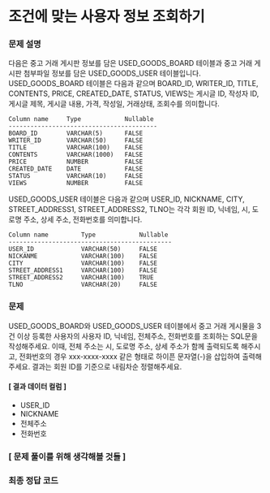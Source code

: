 # 조건에 맞는 사용자 정보 조회하기

### 문제 설명

다음은 중고 거래 게시판 정보를 담은 USED_GOODS_BOARD 테이블과 중고 거래 게시판 첨부파일 정보를 담은 USED_GOODS_USER 테이블입니다. USED_GOODS_BOARD 테이블은 다음과 같으며 BOARD_ID, WRITER_ID, TITLE, CONTENTS, PRICE, CREATED_DATE, STATUS, VIEWS는 게시글 ID, 작성자 ID, 게시글 제목, 게시글 내용, 가격, 작성일, 거래상태, 조회수를 의미합니다.
```
Column name 	Type	        Nullable
-----------------------------------------
BOARD_ID	    VARCHAR(5)	    FALSE
WRITER_ID	    VARCHAR(50)	    FALSE
TITLE	        VARCHAR(100)	FALSE
CONTENTS	    VARCHAR(1000)	FALSE
PRICE	        NUMBER	        FALSE
CREATED_DATE	DATE	        FALSE
STATUS	        VARCHAR(10)	    FALSE
VIEWS	        NUMBER	        FALSE
```
USED_GOODS_USER 테이블은 다음과 같으며 USER_ID, NICKNAME, CITY, STREET_ADDRESS1, STREET_ADDRESS2, TLNO는 각각 회원 ID, 닉네임, 시, 도로명 주소, 상세 주소, 전화번호를 의미합니다.
```
Column name	        Type	        Nullable
---------------------------------------------
USER_ID	            VARCHAR(50)	    FALSE
NICKANME	        VARCHAR(100)	FALSE
CITY	            VARCHAR(100)	FALSE
STREET_ADDRESS1	    VARCHAR(100)	FALSE
STREET_ADDRESS2	    VARCHAR(100)	TRUE
TLNO	            VARCHAR(20)	    FALSE
```

### 문제
USED_GOODS_BOARD와 USED_GOODS_USER 테이블에서 중고 거래 게시물을 3건 이상 등록한 사용자의 사용자 ID, 닉네임, 전체주소, 전화번호를 조회하는 SQL문을 작성해주세요. 이때, 전체 주소는 시, 도로명 주소, 상세 주소가 함께 출력되도록 해주시고, 전화번호의 경우 xxx-xxxx-xxxx 같은 형태로 하이픈 문자열(-)을 삽입하여 출력해주세요. 결과는 회원 ID를 기준으로 내림차순 정렬해주세요.

#### [ 결과 데이터 컬럼 ]
- USER_ID	
- NICKNAME	
- 전체주소	
- 전화번호

### [ 문제 풀이를 위해 생각해볼 것들 ]

### 최종 정답 코드